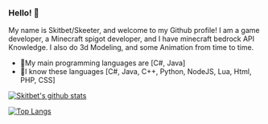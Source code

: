 ### Hello! 👋

My name is Skitbet/Skeeter, and welcome to my Github profile! I am a game developer, a Minecraft spigot developer,
and I have minecraft bedrock API Knowledge. I also do 3d Modeling, and some Animation from time to time.

- 🎉My main programming languages are [C#, Java]
- 💐I know these languages [C#, Java, C++, Python, NodeJS, Lua, Html, PHP, CSS]

[![Skitbet's github stats](https://github-readme-stats.vercel.app/api?username=nxrighthere&theme=github_dark&show_icons=true&count_private=true&include_all_commits=true&custom_title=Skitbet%20statistics)](https://github.com/Skitbet)

[![Top Langs](https://github-readme-stats.vercel.app/api/top-langs/?username=Skitbet&layout=compact&theme=github_dark&hide=cmake,makefile,shell)](https://github.com/Skitbet)

